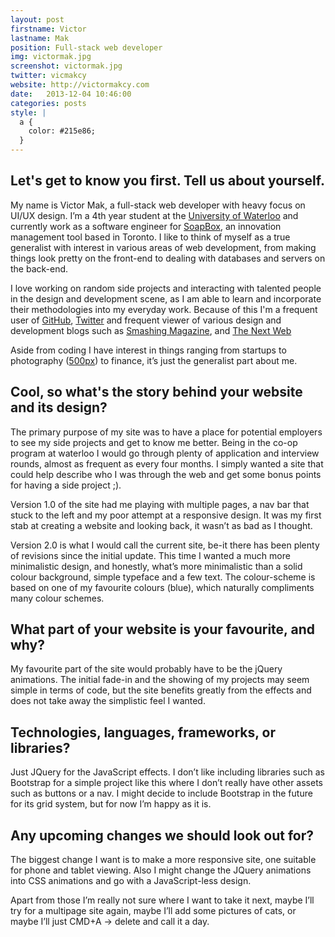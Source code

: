```yaml
---
layout: post
firstname: Victor
lastname: Mak
position: Full-stack web developer
img: victormak.jpg
screenshot: victormak.jpg
twitter: vicmakcy
website: http://victormakcy.com
date:   2013-12-04 10:46:00
categories: posts
style: |
  a {
    color: #215e86;
  }
---
```


## Let's get to know you first. Tell us about yourself.

My name is Victor Mak, a full-stack web developer with heavy focus on UI/UX design. I’m a 4th year student at the [University of Waterloo](http://uwaterloo.ca) and currently work as a software engineer for [SoapBox](http://soapboxhq.com), an innovation management tool based in Toronto. I like to think of myself as a true generalist with interest in various areas of web development, from making things look pretty on the front-end to dealing with databases and servers on the back-end.

I love working on random side projects and interacting with talented people in the design and development scene, as I am able to learn and incorporate their methodologies into my everyday work. Because of this I'm a frequent user of [GitHub](http://github.com/victormakcy), [Twitter](http://twitter.com/vicmakcy) and frequent viewer of various design and development blogs such as [Smashing Magazine](http://smashingmagazine.com), and [The Next Web](http://thenextweb.com)

Aside from coding I have interest in things ranging from startups to photography ([500px](http://500px.com/victormakcy)) to finance, it’s just the generalist part about me.

## Cool, so what's the story behind your website and its design?

The primary purpose of my site was to have a place for potential employers to see my side projects and get to know me better. Being in the co-op program at waterloo I would go through plenty of application and interview rounds, almost as frequent as every four months. I simply wanted a site that could help describe who I was through the web and get some bonus points for having a side project ;).

Version 1.0 of the site had me playing with multiple pages, a nav bar that stuck to the left and my poor attempt at a responsive design. It was my first stab at creating a website and looking back, it wasn’t as bad as I thought.

Version 2.0 is what I would call the current site, be-it there has been plenty of revisions since the initial update. This time I wanted a much more minimalistic design, and honestly, what’s more minimalistic than a solid colour background, simple typeface and a few text. The colour-scheme is based on one of my favourite colours (blue), which naturally compliments many colour schemes.

## What part of your website is your favourite, and why?

My favourite part of the site would probably have to be the jQuery animations. The initial fade-in and the showing of my projects may seem simple in terms of code, but the site benefits greatly from the effects and does not take away the simplistic feel I wanted.


## Technologies, languages, frameworks, or libraries?

Just JQuery for the JavaScript effects. I don’t like including libraries such as Bootstrap for a simple project like this where I don’t really have other assets such as buttons or a nav. I might decide to include Bootstrap in the future for its grid system, but for now I’m happy as it is.

## Any upcoming changes we should look out for?

The biggest change I want is to make a more responsive site, one suitable for phone and tablet viewing. Also I might change the JQuery animations into CSS animations and go with a JavaScript-less design.

Apart from those I’m really not sure where I want to take it next, maybe I’ll try for a multipage site again, maybe I’ll add some pictures of cats, or maybe I’ll just CMD+A -> delete and call it a day.
